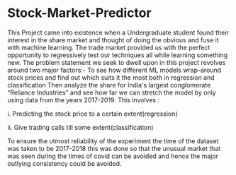 # Stock-Market-Predictor

This Project came into existence when a Undergraduate student found their interest in the share market and thought of doing the obvious and fuse it with machine learning.
The trade market provided us with the perfect opportunity to regressively test our techniques all while learning something new.
The problem statement we seek to dwell upon in this project revolves around two major factors:-
To see how different ML models wrap-around stock prices and find out which suits it the most both in regression and classification
Then analyze the share for India's largest conglomerate “Reliance Industries” and see how far we can stretch the model by only using data from the years 2017-2019.
This involves :

i. Predicting the stock price to a certain extent(regression)

ii. Give trading calls till some extent(classification)

To ensure the utmost reliability of the experiment the time of the dataset was taken to be 2017-2018 this was done so that the unusual market that was 
seen during the times of covid can be avoided and hence the major outlying consistency could be avoided.
